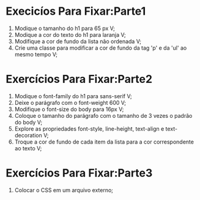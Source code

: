 # Execicíos Para Fixar:Parte1

1. Modique o tamanho do h1 para 65 px V;
2. Modique a cor do texto do h1 para laranja V;
3. Modifique a cor de fundo da lista não ordenada V;
4. Crie uma classe para modificar a cor de fundo da tag 'p' e da 'ul' ao mesmo tempo V;

# Exercícios Para Fixar:Parte2

1. Modique o font-family do h1 para sans-serif V;
2. Deixe o parágrafo com o font-weight 600 V;
3. Modifique o font-size do body para 16px V;
4. Coloque o tamanho do parágrafo com o tamanho de 3 vezes o padrão do body V;
5. Explore as propriedades font-style, line-height, text-align e text-decoration V;
6. Troque a cor de fundo de cada item da lista para a cor correspondente ao texto V; 

# Exercícios Para Fixar:Parte3

1. Colocar o CSS em um arquivo externo;